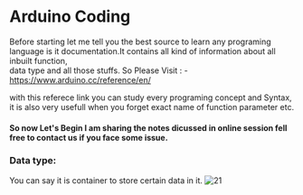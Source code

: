 # Arduino Coding 

Before starting let me tell you the best source to learn any programing language is it documentation.It contains all kind of information about all inbuilt function,<br>
data type and all those stuffs. So Please Visit : - https://www.arduino.cc/reference/en/ 

with this referece link you can study every programing concept and Syntax, it is also very usefull when you forget exact name of function parameter etc.

#### So now Let's Begin I am sharing the notes dicussed in online session fell free to contact us if you face some issue.


### Data type: 
You can say it is container to store certain data in it. 
![21](https://user-images.githubusercontent.com/52744272/139258447-5123e462-7e29-492f-9f16-5aaff9b9d4b4.png)
